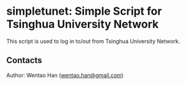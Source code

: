 simpletunet: Simple Script for Tsinghua University Network
==========================================================

This script is used to log in to/out from Tsinghua University Network.

## Contacts

Author: Wentao Han (wentao.han@gmail.com)
